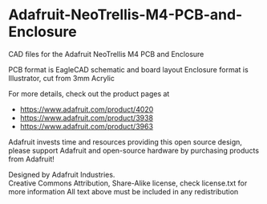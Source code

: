 # Adafruit-NeoTrellis-M4-PCB-and-Enclosure
CAD files for the Adafruit NeoTrellis M4 PCB and Enclosure

PCB format is EagleCAD schematic and board layout
Enclosure format is Illustrator, cut from 3mm Acrylic

For more details, check out the product pages at

   * https://www.adafruit.com/product/4020
   * https://www.adafruit.com/product/3938
   * https://www.adafruit.com/product/3963

Adafruit invests time and resources providing this open source design, 
please support Adafruit and open-source hardware by purchasing 
products from Adafruit!

Designed by Adafruit Industries.  
Creative Commons Attribution, Share-Alike license, check license.txt for more information
All text above must be included in any redistribution